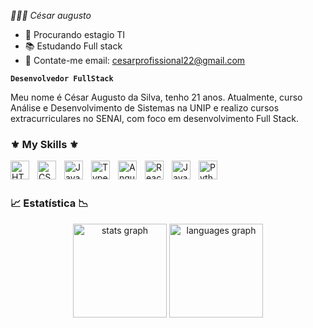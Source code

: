   *👨🏽‍💻 César augusto*

- 🔭 Procurando estagio TI
- 📚 Estudando Full stack
- 📩 Contate-me email: cesarprofissional22@gmail.com

**`Desenvolvedor FullStack`**

Meu nome é César Augusto da Silva, tenho 21 anos. Atualmente, curso Análise e Desenvolvimento de Sistemas na UNIP e realizo cursos extracurriculares no SENAI, com foco em desenvolvimento Full Stack.

### ⚜  My Skills ⚜ 

<img align="left" 
    alt="HTML"
    title="HTML" 
    width="30px" 
    style="padding-right: 10px;"
  src="https://cdn.jsdelivr.net/gh/devicons/devicon@latest/icons/html5/html5-original.svg" />

  
  <img align="left" 
    alt="CSS" 
    title="CSS"
    width="30px" 
    style="padding-right: 10px;"
    src="https://cdn.jsdelivr.net/gh/devicons/devicon@latest/icons/css3/css3-original.svg" />

    
<img align="left" 
    alt="JavaScript" 
    title="JavaScript"
    width="30px" 
    style="padding-right: 10px;"
  src="https://cdn.jsdelivr.net/gh/devicons/devicon@latest/icons/javascript/javascript-original.svg" />


<img align="left" 
    alt="Typescript" 
    title="Typescript"
    width="30px" 
    style="padding-right: 10px;" 
    src="https://cdn.jsdelivr.net/gh/devicons/devicon@latest/icons/typescript/typescript-original.svg" />



  
  <img align="left" 
    alt="Angular"
    title="Angular" 
    width="30px" 
    style="padding-right: 10px;" 
   src="https://cdn.jsdelivr.net/gh/devicons/devicon@latest/icons/angular/angular-original.svg" />
          
          

  
<img align="left" 
    alt="React"
    title="React" 
    width="30px" 
    style="padding-right: 10px;" 
  src="https://cdn.jsdelivr.net/gh/devicons/devicon@latest/icons/react/react-original.svg" />


  <img align="left" 
    alt="Java"
    title="Java" 
    width="30px" 
    style="padding-right: 10px;" 
   src="https://cdn.jsdelivr.net/gh/devicons/devicon@latest/icons/java/java-original.svg" />

 
 <img align="left" 
    alt="Python"
    title="Python" 
    width="30px" 
    style="padding-right: 10px;" 
  src="https://cdn.jsdelivr.net/gh/devicons/devicon@latest/icons/python/python-original.svg" />


  <br/>
  <br/>
  
  ### 📈 Estatística 📉

<div align="center">
  <img src="https://github-readme-stats.vercel.app/api?username=CesarAugustoNew&hide_title=false&hide_rank=false&show_icons=true&include_all_commits=true&count_private=true&disable_animations=false&theme=tokyonight&locale=pt-br&hide_border=false" height="150" alt="stats graph"  />
       
  <img src="https://github-readme-stats.vercel.app/api/top-langs?username=CesarAugustoNew&locale=pt-br&hide_title=false&layout=compact&card_width=320&langs_count=5&theme=tokyonight&hide_border=false" height="150" alt="languages graph"  />
</div>




    
            
          
    





    
